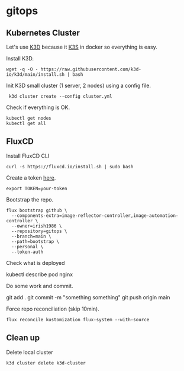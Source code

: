 # gitops

## Kubernetes Cluster

Let's use [K3D](https://k3d.io/v5.4.6/) because it [K3S](https://k3s.io/) in docker so everything is easy.

Install K3D.

    wget -q -O - https://raw.githubusercontent.com/k3d-io/k3d/main/install.sh | bash

Init K3D small cluster (1 server, 2 nodes) using a config file.

     k3d cluster create --config cluster.yml 

Check if everything is OK.

    kubectl get nodes
    kubectl get all

## FluxCD

Install FluxCD CLI

    curl -s https://fluxcd.io/install.sh | sudo bash

Create a token [here](https://github.com/settings/tokens).

    export TOKEN=your-token

Bootstrap the repo.

    flux bootstrap github \
      --components-extra=image-reflector-controller,image-automation-controller \
      --owner=irish1986 \
      --repository=gitops \
      --branch=main \
      --path=bootstrap \
      --personal \
      --token-auth

Check what is deployed

   kubectl describe pod nginx

Do some work and commit.

   git add .
   git commit -m "something something"
   git push origin main

Force repo reconciliation (skip 10min).

    flux reconcile kustomization flux-system --with-source


## Clean up

Delete local cluster

    k3d cluster delete k3d-cluster